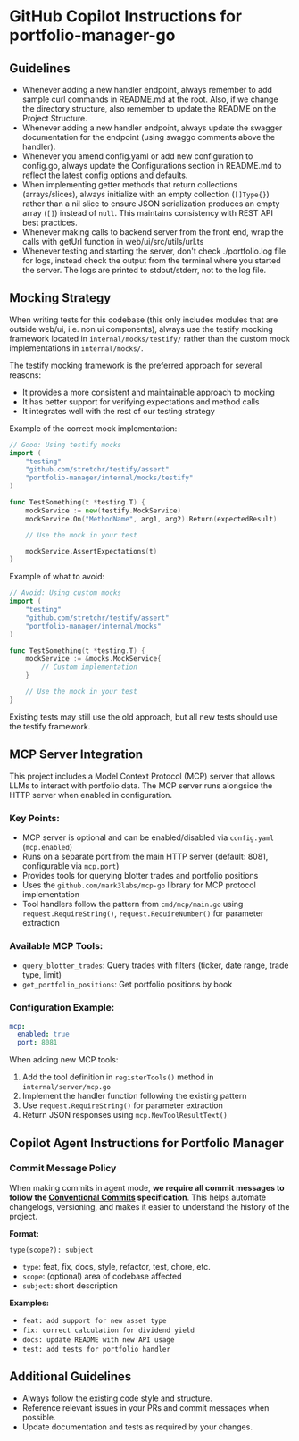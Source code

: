 # GitHub Copilot Instructions for portfolio-manager-go

## Guidelines

- Whenever adding a new handler endpoint, always remember to add sample curl commands in README.md at the root. Also, if we change the directory structure, also remember to update the README on the Project Structure.
- Whenever adding a new handler endpoint, always update the swagger documentation for the endpoint (using swaggo comments above the handler).
- Whenever you amend config.yaml or add new configuration to config.go, always update the Configurations section in README.md to reflect the latest config options and defaults.
- When implementing getter methods that return collections (arrays/slices), always initialize with an empty collection (`[]Type{}`) rather than a nil slice to ensure JSON serialization produces an empty array (`[]`) instead of `null`. This maintains consistency with REST API best practices.
- Whenever making calls to backend server from the front end, wrap the calls with getUrl function in web/ui/src/utils/url.ts
- Whenever testing and starting the server, don't check ./portfolio.log file for logs, instead check the output from the terminal where you started the server. The logs are printed to stdout/stderr, not to the log file.

## Mocking Strategy

When writing tests for this codebase (this only includes modules that are outside web/ui, i.e. non ui components), always use the testify mocking framework located in `internal/mocks/testify/` rather than the custom mock implementations in `internal/mocks/`.

The testify mocking framework is the preferred approach for several reasons:

- It provides a more consistent and maintainable approach to mocking
- It has better support for verifying expectations and method calls
- It integrates well with the rest of our testing strategy

Example of the correct mock implementation:

```go
// Good: Using testify mocks
import (
    "testing"
    "github.com/stretchr/testify/assert"
    "portfolio-manager/internal/mocks/testify"
)

func TestSomething(t *testing.T) {
    mockService := new(testify.MockService)
    mockService.On("MethodName", arg1, arg2).Return(expectedResult)

    // Use the mock in your test

    mockService.AssertExpectations(t)
}
```

Example of what to avoid:

```go
// Avoid: Using custom mocks
import (
    "testing"
    "github.com/stretchr/testify/assert"
    "portfolio-manager/internal/mocks"
)

func TestSomething(t *testing.T) {
    mockService := &mocks.MockService{
        // Custom implementation
    }

    // Use the mock in your test
}
```

Existing tests may still use the old approach, but all new tests should use the testify framework.

## MCP Server Integration

This project includes a Model Context Protocol (MCP) server that allows LLMs to interact with portfolio data. The MCP server runs alongside the HTTP server when enabled in configuration.

### Key Points:

- MCP server is optional and can be enabled/disabled via `config.yaml` (`mcp.enabled`)
- Runs on a separate port from the main HTTP server (default: 8081, configurable via `mcp.port`)
- Provides tools for querying blotter trades and portfolio positions
- Uses the `github.com/mark3labs/mcp-go` library for MCP protocol implementation
- Tool handlers follow the pattern from `cmd/mcp/main.go` using `request.RequireString()`, `request.RequireNumber()` for parameter extraction

### Available MCP Tools:

- `query_blotter_trades`: Query trades with filters (ticker, date range, trade type, limit)
- `get_portfolio_positions`: Get portfolio positions by book

### Configuration Example:

```yaml
mcp:
  enabled: true
  port: 8081
```

When adding new MCP tools:

1. Add the tool definition in `registerTools()` method in `internal/server/mcp.go`
2. Implement the handler function following the existing pattern
3. Use `request.RequireString()` for parameter extraction
4. Return JSON responses using `mcp.NewToolResultText()`

## Copilot Agent Instructions for Portfolio Manager

### Commit Message Policy

When making commits in agent mode, **we require all commit messages to follow the [Conventional Commits](https://www.conventionalcommits.org/) specification**. This helps automate changelogs, versioning, and makes it easier to understand the history of the project.

**Format:**

```
type(scope?): subject
```

- `type`: feat, fix, docs, style, refactor, test, chore, etc.
- `scope`: (optional) area of codebase affected
- `subject`: short description

**Examples:**

- `feat: add support for new asset type`
- `fix: correct calculation for dividend yield`
- `docs: update README with new API usage`
- `test: add tests for portfolio handler`

## Additional Guidelines

- Always follow the existing code style and structure.
- Reference relevant issues in your PRs and commit messages when possible.
- Update documentation and tests as required by your changes.
